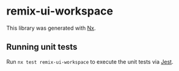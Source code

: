 # remix-ui-workspace

This library was generated with [Nx](https://nx.dev).

## Running unit tests

Run `nx test remix-ui-workspace` to execute the unit tests via [Jest](https://jestjs.io).
